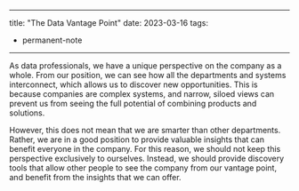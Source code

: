 
---
title:  "The Data Vantage Point"
date: 2023-03-16
tags: 
- permanent-note 
---

As data professionals, we have a unique perspective on the company as a whole. From our position, we can see how all the departments and systems interconnect, which allows us to discover new opportunities. This is because companies are complex systems, and narrow, siloed views can prevent us from seeing the full potential of combining products and solutions.

However, this does not mean that we are smarter than other departments. Rather, we are in a good position to provide valuable insights that can benefit everyone in the company. For this reason, we should not keep this perspective exclusively to ourselves. Instead, we should provide discovery tools that allow other people to see the company from our vantage point, and benefit from the insights that we can offer.





